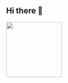 ## Hi there 👋

<div>
  <img src="https://i.giphy.com/media/v1.Y2lkPTc5MGI3NjExc2h0cnFzaDF4bm8yOWRucnY2ZHk3ZXQ3amR2eWJ5ZTc2dHZmcTA0MiZlcD12MV9pbnRlcm5hbF9naWZfYnlfaWQmY3Q9Zw/hSLDN6zfh2Yy4ekMWi/giphy-downsized-large.gif" width="150" height="150" />
</div>

